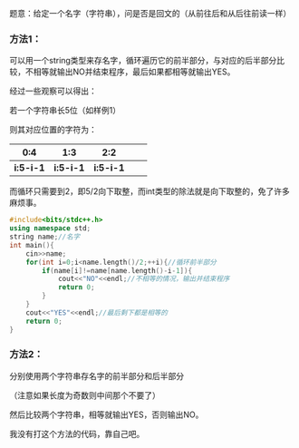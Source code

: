 题意：给定一个名字（字符串），问是否是回文的（从前往后和从后往前读一样）

### 方法1：

可以用一个string类型来存名字，循环遍历它的前半部分，与对应的后半部分比较，不相等就输出NO并结束程序，最后如果都相等就输出YES。

经过一些观察可以得出：

若一个字符串长5位（如样例1）

则其对应位置的字符为：

| 0:4 | 1:3 | 2:2 |  |  |
| :----------: | :----------: | :----------: | :----------: | :----------: |
| **i:5-i-1** | **i:5-i-1** | **i:5-i-1** |  |

而循环只需要到2，即5/2向下取整，而int类型的除法就是向下取整的，免了许多麻烦事。

```cpp
#include<bits/stdc++.h>
using namespace std;
string name;//名字
int main(){
    cin>>name;
    for(int i=0;i<name.length()/2;++i){//循环前半部分
        if(name[i]!=name[name.length()-i-1]){
            cout<<"NO"<<endl;//不相等的情况，输出并结束程序
            return 0;
        }
    }
    cout<<"YES"<<endl;//最后剩下都是相等的
    return 0;
}
```

### 方法2：

分别使用两个字符串存名字的前半部分和后半部分

（注意如果长度为奇数则中间那个不要了）

然后比较两个字符串，相等就输出YES，否则输出NO。

我没有打这个方法的代码，靠自己吧。